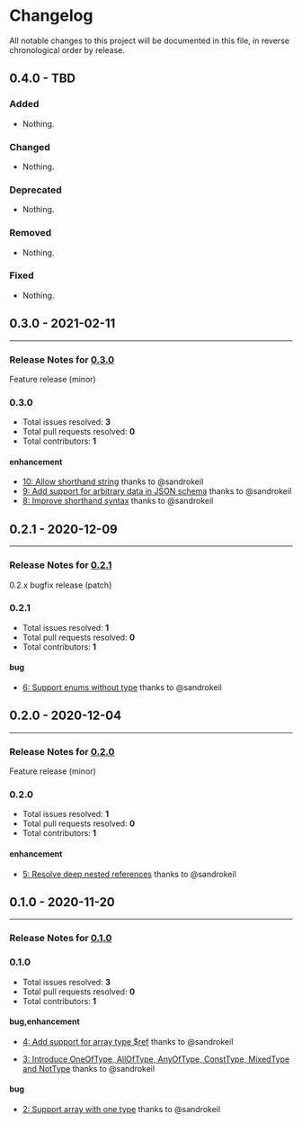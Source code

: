 # Changelog

All notable changes to this project will be documented in this file, in reverse chronological order by release.


## 0.4.0 - TBD

### Added

- Nothing.

### Changed

- Nothing.

### Deprecated

- Nothing.

### Removed

- Nothing.

### Fixed

- Nothing.

## 0.3.0 - 2021-02-11


-----

### Release Notes for [0.3.0](https://github.com/open-code-modeling/json-schema-to-php/milestone/6)

Feature release (minor)

### 0.3.0

- Total issues resolved: **3**
- Total pull requests resolved: **0**
- Total contributors: **1**

#### enhancement

 - [10: Allow shorthand string](https://github.com/open-code-modeling/json-schema-to-php/issues/10) thanks to @sandrokeil
 - [9: Add support for arbitrary data in JSON schema](https://github.com/open-code-modeling/json-schema-to-php/issues/9) thanks to @sandrokeil
 - [8: Improve shorthand syntax](https://github.com/open-code-modeling/json-schema-to-php/issues/8) thanks to @sandrokeil

## 0.2.1 - 2020-12-09


-----

### Release Notes for [0.2.1](https://github.com/open-code-modeling/json-schema-to-php/milestone/5)

0.2.x bugfix release (patch)

### 0.2.1

- Total issues resolved: **1**
- Total pull requests resolved: **0**
- Total contributors: **1**

#### bug

 - [6: Support enums without type](https://github.com/open-code-modeling/json-schema-to-php/issues/6) thanks to @sandrokeil

## 0.2.0 - 2020-12-04


-----

### Release Notes for [0.2.0](https://github.com/open-code-modeling/json-schema-to-php/milestone/3)

Feature release (minor)

### 0.2.0

- Total issues resolved: **1**
- Total pull requests resolved: **0**
- Total contributors: **1**

#### enhancement

 - [5: Resolve deep nested references](https://github.com/open-code-modeling/json-schema-to-php/issues/5) thanks to @sandrokeil

## 0.1.0 - 2020-11-20


-----

### Release Notes for [0.1.0](https://github.com/open-code-modeling/json-schema-to-php/milestone/1)



### 0.1.0

- Total issues resolved: **3**
- Total pull requests resolved: **0**
- Total contributors: **1**

#### bug,enhancement

 - [4: Add support for array type $ref](https://github.com/open-code-modeling/json-schema-to-php/issues/4) thanks to @sandrokeil

 - [3: Introduce OneOfType, AllOfType, AnyOfType, ConstType, MixedType and NotType](https://github.com/open-code-modeling/json-schema-to-php/issues/3) thanks to @sandrokeil

#### bug

 - [2: Support array with one type](https://github.com/open-code-modeling/json-schema-to-php/issues/2) thanks to @sandrokeil

